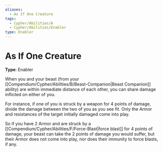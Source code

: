 ```yaml
---
aliases:
  - As If One Creature
tags:
  - Cypher/Abilities/A
  - Cypher/Abilities/Enabler
type: Enabler
---
```


# As If One Creature

**Type**: Enabler

When you and your beast (from your [[Compendium/Cypher/Abilities/B/Beast-Companion|Beast Companion]] ability) are within immediate distance of each other, you can share damage inflicted on either of you. 

For instance, if one of you is struck by a weapon for 4 points of damage, divide the damage between the two of you as you see fit. Only the Armor and resistances of the target initially damaged come into play. 

So if you have 2 Armor and are struck by a [[Compendium/Cypher/Abilities/F/Force-Blast|force blast]] for 4 points of damage, your beast can take the 2 points of damage you would suffer, but their Armor does not come into play, nor does their immunity to force blasts, if any.
